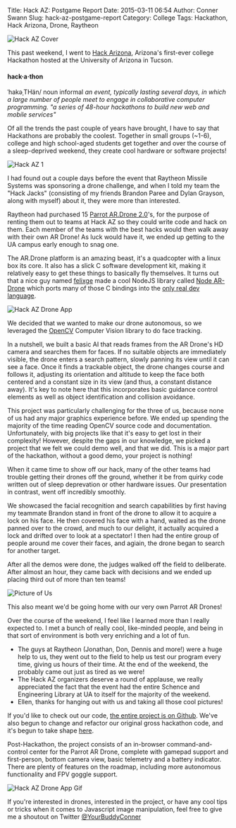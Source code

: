 Title: Hack AZ: Postgame Report
Date: 2015-03-11 06:54
Author: Conner Swann
Slug: hack-az-postgame-report
Category: College
Tags: Hackathon, Hack Arizona, Drone, Raytheon

![Hack AZ Cover]({attach}/images/2015/hack-az-cover.jpg)

This past weekend, I went to [Hack Arizona](hackarizona.org), Arizona's first-ever college Hackathon hosted at the University of Arizona in Tucson. 

#### hack·a·thon

ˈhakəˌTHän/
noun informal
*an event, typically lasting several days, in which a large number of people meet to engage in collaborative computer programming.
"a series of 48-hour hackathons to build new web and mobile services"*

Of all the trends the past couple of years have brought, I have to say that Hackathons are probably the coolest. Together in small groups (~1-6), college and high school-aged students get together and over the course of a sleep-deprived weekend, they create cool hardware or software projects! 

![Hack AZ 1]({attach}/images/2015/hack-az-1.jpg)

I had found out a couple days before the event that Raytheon Missile Systems was sponsoring a drone challenge, and when I told my team the "Hack Jacks" (consisting of my friends Brandon Paree and Dylan Grayson, along with myself) about it, they were more than interested. 

Raytheon had purchased 15 [Parrot AR.Drone 2.0](http://ardrone2.parrot.com/)'s, for the purpose of renting them out to teams at Hack AZ so they could write code and hack on them. Each member of the teams with the best hacks would then walk away with their own AR Drone! As luck would have it, we ended up getting to the UA campus early enough to snag one.

The AR.Drone platform is an amazing beast, it's a quadcopter with a linux box its core. It also has a slick C software development kit, making it relatively easy to get these things to basically fly themselves. It turns out that a nice guy named [felixge](https://github.com/felixge/) made a cool NodeJS library called [Node AR-Drone](https://github.com/felixge/node-ar-drone) which ports many of those C bindings into the [only real dev language](https://www.youtube.com/watch?v=ame2PH67gnk). 

![Hack AZ Drone App]({attach}/images/2015/hack-az-drone-app.gif)
 
We decided that we wanted to make our drone autonomous, so we leveraged the [OpenCV](http://opencv.org/) Computer Vision library to do face tracking. 

In a nutshell, we built a basic AI that reads frames from the AR Drone's HD camera and searches them for faces. If no suitable objects are immediately visible, the drone enters a search pattern, slowly panning its view until it can see a face. Once it finds a trackable object, the drone changes course and follows it, adjusting its orientation and altitude to keep the face both centered and a constant size in its view (and thus, a constant distance away). It's key to note here that this incorporates basic guidance control elements as well as object identification and collision avoidance. 

This project was particularly challenging for the three of us, because none of us had any major graphics experience before. We ended up spending the majority of the time reading OpenCV source code and documentation. Unfortunately, with big projects like that it's easy to get lost in their complexity! However, despite the gaps in our knowledge, we picked a project that we felt we could demo well, and that we did. This is a major part of the hackathon, without a good demo, your project is nothing!

When it came time to show off our hack, many of the other teams had trouble getting their drones off the ground, whether it be from quirky code written out of sleep deprevation or other hardware issues. Our presentation in contrast, went off incredibly smoothly. 

We showcased the facial recognition and search capabilities by first having my teammate Brandon stand in front of the drone to allow it to acquire a lock on his face. He then covered his face with a hand, waited as the drone panned over to the crowd, and much to our delight, it actually acquired a lock and drifted over to look at a spectator! I then had the entire group of people around me cover their faces, and agiain, the drone began to search for another target. 

After all the demos were done, the judges walked off the field to deliberate. After almost an hour, they came back with decisions and we ended up placing third out of more than ten teams!

![Picture of Us]({attach}/images/2015/hack-az-2.jpg)

This also meant we'd be going home with our very own Parrot AR Drones! 

Over the course of the weekend, I feel like I learned more than I really expected to. I met a bunch of really cool, like-minded people, and being in that sort of environment is both very enriching and a lot of fun. 

- The guys at Raytheon (Jonathan, Don, Dennis and more!) were a huge help to us, they went out to the field to help us test our program every time, giving us hours of their time. At the end of the weekend, the probably came out just as tired as we were!
- The Hack AZ organizers deserve a round of applause, we really appreciated the fact that the event had the entire Schence and Engineering Library at UA to itself for the majority of the weekend. 
- Ellen, thanks for hanging out with us and taking all those cool pictures!

If you'd like to check out our code, [the entire project is on Github](https://github.com/yourbuddyconner/drone-hackaz/tree/master/Hack-AZ). We've also begun to change and refactor our original gross hackathon code, and it's begun to take shape [here](https://github.com/yourbuddyconner/drone-hackaz/tree/master/v1.0). 


Post-Hackathon, the project consists of an in-browser command-and-control center for the Parrot AR Drone, complete with gamepad support and first-person, bottom camera view, basic telemetry and a battery indicator. There are plenty of features on the roadmap, including more autonomous functionality and FPV goggle support. 

![Hack AZ Drone App Gif]({attach}/images/2015/hack-az-drone-app.gif)

If you're interested in drones, interested in the project, or have any cool tips or tricks when it comes to Javascript image manipulation, feel free to give me a shoutout on Twitter [@YourBuddyConner](http://twitter.com/yourbuddyconner)


